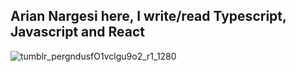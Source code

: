 ## Arian Nargesi here, I write/read Typescript, Javascript and React

![tumblr_pergndusfO1vclgu9o2_r1_1280](https://user-images.githubusercontent.com/46089900/177348244-4bcf130b-3e5c-4523-a468-47077613bd5c.gif)
